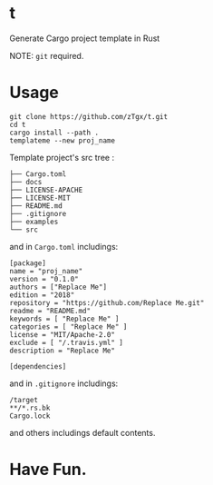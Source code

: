 # t 
Generate Cargo project template in Rust

NOTE:
`git` required.

# Usage
```
git clone https://github.com/zTgx/t.git
cd t
cargo install --path .
templateme --new proj_name
```
Template project's src tree :  
```
├── Cargo.toml
├── docs
├── LICENSE-APACHE
├── LICENSE-MIT
├── README.md
├── .gitignore
├── examples
└── src
```

and in `Cargo.toml` includings:  
```
[package]
name = "proj_name"
version = "0.1.0"
authors = ["Replace Me"]
edition = "2018"
repository = "https://github.com/Replace Me.git"
readme = "README.md"
keywords = [ "Replace Me" ]
categories = [ "Replace Me" ]
license = "MIT/Apache-2.0"
exclude = [ "/.travis.yml" ]
description = "Replace Me"

[dependencies]
```  
and in `.gitignore` includings:  
```
/target
**/*.rs.bk
Cargo.lock
```

and others includings default contents.  


# Have Fun.
